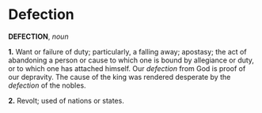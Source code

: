 # Defection

**DEFECTION**, _noun_

**1.** Want or failure of duty; particularly, a falling away; apostasy; the act of abandoning a person or cause to which one is bound by allegiance or duty, or to which one has attached himself. Our _defection_ from God is proof of our depravity. The cause of the king was rendered desperate by the _defection_ of the nobles.

**2.** Revolt; used of nations or states.
